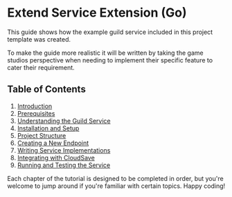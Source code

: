 # Extend Service Extension (Go)

This guide shows how the example guild service included in this project template 
was created.

To make the guide more realistic it will be written by taking the game studios perspective when needing to implement their specific feature to cater their requirement. 

## Table of Contents

1. [Introduction](./1-introduction.md)
2. [Prerequisites](./2-prerequisites.md)
3. [Understanding the Guild Service](./3-understanding-guild-service.md)
4. [Installation and Setup](./4-installation-and-setup.md)
5. [Project Structure](./5-project-structure.md)
6. [Creating a New Endpoint](./6-creating-new-endpoint.md)
7. [Writing Service Implementations](./7-writing-service-implementation.md)
8. [Integrating with CloudSave](./8-integrating-with-cloudsave.md)
9. [Running and Testing the Service](./9-run-and-testing.md)

Each chapter of the tutorial is designed to be completed in order, 
but you're welcome to jump around if you're familiar with certain topics. Happy coding!